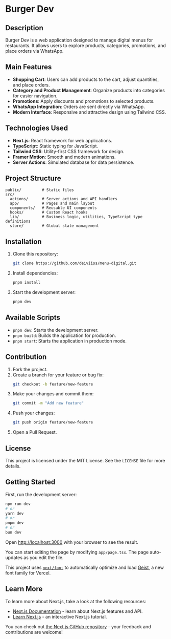 # Burger Dev

## Description

Burger Dev is a web application designed to manage digital menus for restaurants. It allows users to explore products, categories, promotions, and place orders via WhatsApp.

## Main Features

- **Shopping Cart**: Users can add products to the cart, adjust quantities, and place orders.
- **Category and Product Management**: Organize products into categories for easier navigation.
- **Promotions**: Apply discounts and promotions to selected products.
- **WhatsApp Integration**: Orders are sent directly via WhatsApp.
- **Modern Interface**: Responsive and attractive design using Tailwind CSS.

## Technologies Used

- **Next.js**: React framework for web applications.
- **TypeScript**: Static typing for JavaScript.
- **Tailwind CSS**: Utility-first CSS framework for design.
- **Framer Motion**: Smooth and modern animations.
- **Server Actions**: Simulated database for data persistence.

## Project Structure

```
public/         # Static files
src/
  actions/      # Server actions and API handlers
  app/          # Pages and main layout
  components/   # Reusable UI components
  hooks/        # Custom React hooks
  lib/          # Business logic, utilities, TypeScript type definitions
  store/        # Global state management
```

## Installation

1. Clone this repository:
   ```bash
   git clone https://github.com/deiviiss/menu-digital.git
   ```
2. Install dependencies:
   ```bash
   pnpm install
   ```
3. Start the development server:
   ```bash
   pnpm dev
   ```

## Available Scripts

- `pnpm dev`: Starts the development server.
- `pnpm build`: Builds the application for production.
- `pnpm start`: Starts the application in production mode.

## Contribution

1. Fork the project.
2. Create a branch for your feature or bug fix:
   ```bash
   git checkout -b feature/new-feature
   ```
3. Make your changes and commit them:
   ```bash
   git commit -m "Add new feature"
   ```
4. Push your changes:
   ```bash
   git push origin feature/new-feature
   ```
5. Open a Pull Request.

## License

This project is licensed under the MIT License. See the `LICENSE` file for more details.

## Getting Started

First, run the development server:

```bash
npm run dev
# or
yarn dev
# or
pnpm dev
# or
bun dev
```

Open [http://localhost:3000](http://localhost:3000) with your browser to see the result.

You can start editing the page by modifying `app/page.tsx`. The page auto-updates as you edit the file.

This project uses [`next/font`](https://nextjs.org/docs/app/building-your-application/optimizing/fonts) to automatically optimize and load [Geist](https://vercel.com/font), a new font family for Vercel.

## Learn More

To learn more about Next.js, take a look at the following resources:

- [Next.js Documentation](https://nextjs.org/docs) - learn about Next.js features and API.
- [Learn Next.js](https://nextjs.org/learn) - an interactive Next.js tutorial.

You can check out [the Next.js GitHub repository](https://github.com/vercel/next.js) - your feedback and contributions are welcome!

